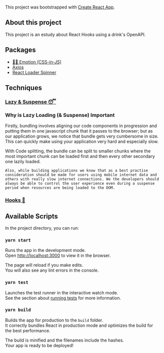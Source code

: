 This project was bootstrapped with [Create React App](https://github.com/facebook/create-react-app).

## About this project

This project is an estudy about React Hooks using a drink's OpenAPI.

## Packages 
- [👩‍🎤 Emotion (CSS-in-JS)](https://github.com/emotion-js/emotion)
- [Axios](https://github.com/axios/axios)
- [React Loader Spinner](https://github.com/mhnpd/react-loader-spinner)

## Techniques
### [Lazy & Suspense 😴](https://blog.bitsrc.io/lazy-loading-react-components-with-react-lazy-and-suspense-f05c4cfde10c)
### Why is Lazy Loading (& Suspense) Important
Firstly, bundling involves aligning our code components in progression and putting them in one javascript chunk that it passes to the browser; but as our application grows, we notice that bundle gets very cumbersome in size. This can quickly make using your application very hard and especially slow. 
    
With Code splitting, the bundle can be split to smaller chunks where the most important chunk can be loaded first and then every other secondary one lazily loaded.

    Also, while building applications we know that as a best practise consideration should be made for users using mobile internet data and others with really slow internet connections. We the developers should always be able to control the user experience even during a suspense period when resources are being loaded to the DOM.
### [Hooks 🎣](https://pt-br.reactjs.org/docs/hooks-intro.html) 

## Available Scripts

In the project directory, you can run:

### `yarn start`

Runs the app in the development mode.<br />
Open [http://localhost:3000](http://localhost:3000) to view it in the browser.

The page will reload if you make edits.<br />
You will also see any lint errors in the console.

### `yarn test`

Launches the test runner in the interactive watch mode.<br />
See the section about [running tests](https://facebook.github.io/create-react-app/docs/running-tests) for more information.

### `yarn build`

Builds the app for production to the `build` folder.<br />
It correctly bundles React in production mode and optimizes the build for the best performance.

The build is minified and the filenames include the hashes.<br />
Your app is ready to be deployed!
